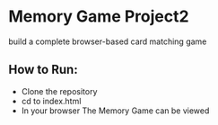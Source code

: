 # Memory Game Project2

build a complete browser-based card matching game


## How to Run: 

- Clone the repository
- cd to index.html
- In your browser The Memory Game can be viewed
